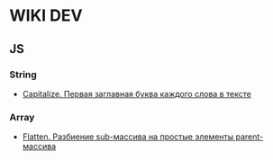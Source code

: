 # WIKI DEV

## JS

### String

* [Capitalize. Первая заглавная буква каждого слова в тексте](https://github.com/letova/wiki-dev/blob/master/js/string/string_capitalize.md)

### Array

* [Flatten. Разбиение sub-массива на простые элементы parent-массива](https://github.com/letova/wiki-dev/blob/master/js/array/array_flatten.md)